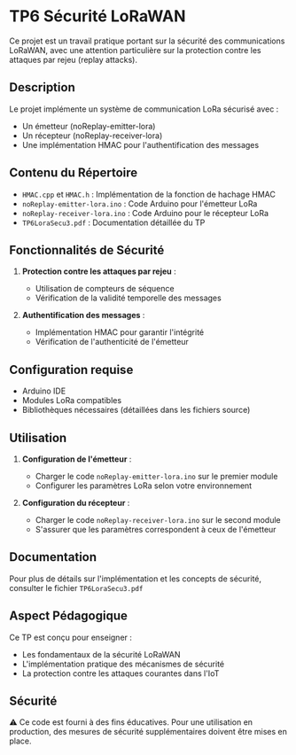 # TP6 Sécurité LoRaWAN

Ce projet est un travail pratique portant sur la sécurité des communications LoRaWAN, avec une attention particulière sur la protection contre les attaques par rejeu (replay attacks).

## Description

Le projet implémente un système de communication LoRa sécurisé avec :
- Un émetteur (noReplay-emitter-lora)
- Un récepteur (noReplay-receiver-lora)
- Une implémentation HMAC pour l'authentification des messages

## Contenu du Répertoire

- `HMAC.cpp` et `HMAC.h` : Implémentation de la fonction de hachage HMAC
- `noReplay-emitter-lora.ino` : Code Arduino pour l'émetteur LoRa
- `noReplay-receiver-lora.ino` : Code Arduino pour le récepteur LoRa
- `TP6LoraSecu3.pdf` : Documentation détaillée du TP

## Fonctionnalités de Sécurité

1. **Protection contre les attaques par rejeu** :
   - Utilisation de compteurs de séquence
   - Vérification de la validité temporelle des messages

2. **Authentification des messages** :
   - Implémentation HMAC pour garantir l'intégrité
   - Vérification de l'authenticité de l'émetteur

## Configuration requise

- Arduino IDE
- Modules LoRa compatibles
- Bibliothèques nécessaires (détaillées dans les fichiers source)

## Utilisation

1. **Configuration de l'émetteur** :
   - Charger le code `noReplay-emitter-lora.ino` sur le premier module
   - Configurer les paramètres LoRa selon votre environnement

2. **Configuration du récepteur** :
   - Charger le code `noReplay-receiver-lora.ino` sur le second module
   - S'assurer que les paramètres correspondent à ceux de l'émetteur

## Documentation

Pour plus de détails sur l'implémentation et les concepts de sécurité, consulter le fichier `TP6LoraSecu3.pdf`

## Aspect Pédagogique

Ce TP est conçu pour enseigner :
- Les fondamentaux de la sécurité LoRaWAN
- L'implémentation pratique des mécanismes de sécurité
- La protection contre les attaques courantes dans l'IoT

## Sécurité

⚠️ Ce code est fourni à des fins éducatives. Pour une utilisation en production, des mesures de sécurité supplémentaires doivent être mises en place.
